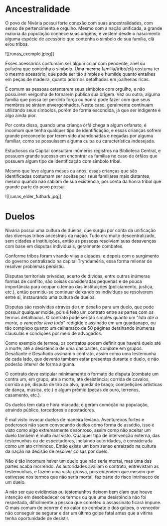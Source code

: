 
# Ancestralidade

O povo de Nivária possui forte conexão com suas ancestralidades, com senso de pertencimento e orgulho. Mesmo com a nação unificada, a grande maioria da população conhece suas origens, e vestem desde o nascimento alguma espécie de acessório que contenha o símbolo de sua família, clã e/ou tribos.

![[runas_exemplo.jpeg]]

Esses acessórios costumam ser algum colar com pendente, anel ou pulseira que contenha o símbolo. Uma mesma família/tribo/clã costuma ter o mesmo acessório, que pode ser tão simples e humilde quanto entalhes em peças de madeira, quanto adornos detalhados em joalherias ricas.

É comum as pessoas ostentarem seus símbolos com orgulho, e não possuírem vergonha de tornarem pública sua origem. Vez ou outra, alguma família que possa ter perdido força ou honra pode fazer com que seus membros se sintam envergonhados. Neste caso, geralmente continuam utilizando seus símbolos, porém de forma escondida, já que ser indigente é algo ainda pior.

Por conta disso, quando uma criança órfã chega a algum orfanato, é incomum que tenha qualquer tipo de identificação, e essas crianças sofrem grande preconceito por terem sido abandonadas e negadas por alguma familiar, como se possuíssem alguma culpa ou característica indesejada.

Estudiosos da Capital consultam inúmeros registros na Biblioteca Central, e possuem grande sucesso em encontrar as famílias no caso de órfãos que possuem algum tipo de identificação com símbolo tribal.

Mesmo que leve alguns meses ou anos, essas crianças que são identificadas costumam ser aceitas por seus familiares mais distantes, mesmo quando não sabiam de sua existência, por conta da honra tribal que grande parte do povo possui.

![[runas_elder_futhark.jpg]]


# Duelos

Nivária possui uma cultura de duelos, que surgiu por conta da unificação das diversas tribos ancestrais da nação. Tudo era muito descentralizado, sem cidades e instituições, então as pessoas resolviam suas desavenças com base em disputas individuais, geralmente combates.

Conforme tribos foram virando vilas e cidades, e depois com o surgimento do governo centralizado na capital Tryndaméria, essa forma milenar de resolver problemas persistiu.

Disputas territoriais privadas, acerto de dívidas, entre outras inúmeras formas de conflito, são coisas consideradas pequenas e de pouca importância para ocupar o tempo das instituições (policiamento, justiça, etc.), então permitiu-se continuar deixando os indivíduos se resolverem entre si, instaurando uma cultura de duelos.

Disputas são resolvidas através de um desafio para um duelo, que pode possuir qualquer molde, pois é feito um contrato entre as partes com os termos detalhados. O contrato pode ser tão simples quanto um "*luta até a morte, o vencedor leva tudo*" redigido e assinado em um guardanapo, ou tão complexo quanto um calhamaço de 50 páginas detalhando inúmeras cláusulas e condições por meio de advogados.

Como exemplo de termos, os contratos podem definir que haverá duelo até a morte, até a desistência de uma das partes, combate em grupos. Desafiante e Desafiado assinam o contrato, assim como uma testemunha de cada lado, que deverão também estar presentes durante o duelo, e não poderão intervir de forma alguma.

O contrato deve estipular minimamente o formato de disputa (combate um contra um, em grupo, até a morte, até desistência; corrida de cavalos, corrida a pé, disputa de tiro ao alvo, queda de braço; competições artísticas de dança, música, etc.) e algum prêmio (peças de ouro, terrenos, casamento, etc.).

Os duelos tem data e hora marcada, e geram comoção na população, atraindo público, torcedores e apostadores.

É mal visto invocar duelos de maneira leviana. Aventureiros fortes e poderosos não saem convocando duelos como forma de assédio, isso é visto como algo extremamente desonroso, assim como não aceitar um duelo também é muito mal visto. Qualquer tipo de intervenção externa, das testemunhas ou de espectadores, incluindo autoridades, é considerada como um ato criminoso. Então existe um bom senso enraizado na cultura da nação na decisão de resolver coisas por duelo.

Não é tão incomum haver um duelo que não seria mortal, mas uma das partes acaba morrendo. As autoridades avaliam o contrato, entrevistam as testemunhas, e fazem uma vista grossa, pois entendem que mesmo que estivesse nos termos que não seria mortal, faz parte do risco intrínseco de um duelo.

A não ser que evidências ou testemunhos deixem bem claro que houve intenção em desobedecer os termos ou que uma desistência não foi respeitada, dificilmente a pessoa que cometeu o assassinato ficará impune. O mais comum de ocorrer é no calor do combate e dos golpes, o vencedor não conseguir se segurar e dar um último golpe fatal antes que a vítima tenha oportunidade de desistir.

